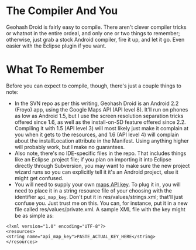 # The Compiler And You #

Geohash Droid is fairly easy to compile.  There aren't clever compiler tricks or whatnot in the entire ordeal, and only one or two things to remember; otherwise, just grab a stock Android compiler, fire it up, and let it go.  Even easier with the Eclipse plugin if you want.

# What To Remember #

Before you can expect to compile, though, there's just a couple things to note:
  * In the SVN repo as per this writing, Geohash Droid is an Android 2.2 (Froyo) app, using the Google Maps API (API level 8).  It'll run on phones as low as Android 1.5, but I use the screen resolution separation tricks offered since 1.6, as well as the install-on-SD feature offered since 2.2.  Compiling it with 1.5 (API level 3) will most likely just make it complain at you when it gets to the resources, and 1.6 (API level 4) will complain about the installLocation attribute in the Manifest.  Using anything higher will probably work, but I make no guarantees.
  * Also note, there's no IDE-specific files in the repo.  That includes things like an Eclipse .project file; if you plan on importing it into Eclipse directly through Subversion, you may want to make sure the new project wizard runs so you can explicitly tell it it's an Android project, else it might get confused.
  * You will need to supply your own [maps API key](http://code.google.com/android/add-ons/google-apis/maps-overview.html).  To plug it in, you will need to place it in a string resource file of your choosing with the identifier `api_map_key`.  Don't put it in res/values/strings.xml; that'll just confuse you.  Just trust me on this.  You can, for instance, put it in a new file called res/values/private.xml.  A sample XML file with the key might be as simple as:

```
<?xml version="1.0" encoding="UTF-8"?>
<resources>
<string name="api_map_key">PASTE_ACTUAL_KEY_HERE</string>
</resources>
```